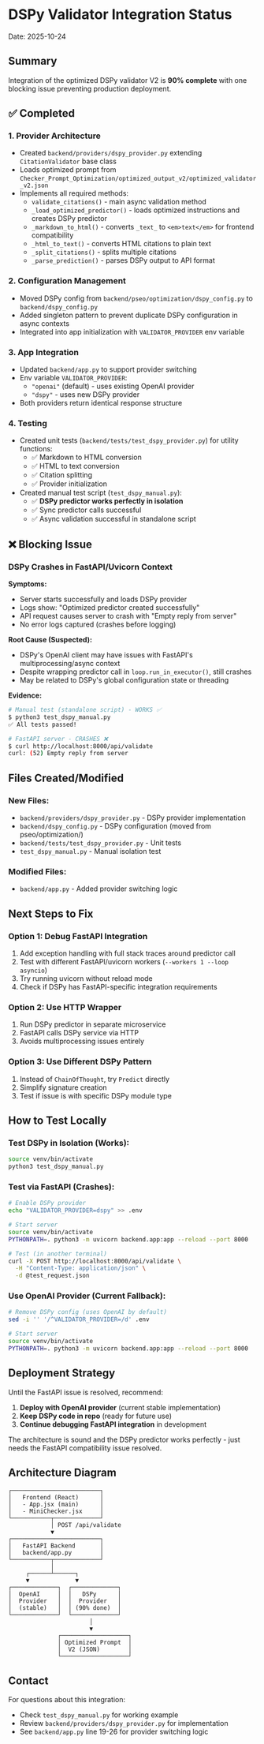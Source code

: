 # DSPy Validator Integration Status

Date: 2025-10-24

## Summary

Integration of the optimized DSPy validator V2 is **90% complete** with one blocking issue preventing production deployment.

## ✅ Completed

### 1. Provider Architecture
- Created `backend/providers/dspy_provider.py` extending `CitationValidator` base class
- Loads optimized prompt from `Checker_Prompt_Optimization/optimized_output_v2/optimized_validator_v2.json`
- Implements all required methods:
  - `validate_citations()` - main async validation method
  - `_load_optimized_predictor()` - loads optimized instructions and creates DSPy predictor
  - `_markdown_to_html()` - converts `_text_` to `<em>text</em>` for frontend compatibility
  - `_html_to_text()` - converts HTML citations to plain text
  - `_split_citations()` - splits multiple citations
  - `_parse_prediction()` - parses DSPy output to API format

### 2. Configuration Management
- Moved DSPy config from `backend/pseo/optimization/dspy_config.py` to `backend/dspy_config.py`
- Added singleton pattern to prevent duplicate DSPy configuration in async contexts
- Integrated into app initialization with `VALIDATOR_PROVIDER` env variable

### 3. App Integration
- Updated `backend/app.py` to support provider switching
- Env variable `VALIDATOR_PROVIDER`:
  - `"openai"` (default) - uses existing OpenAI provider
  - `"dspy"` - uses new DSPy provider
- Both providers return identical response structure

### 4. Testing
- Created unit tests (`backend/tests/test_dspy_provider.py`) for utility functions:
  - ✅ Markdown to HTML conversion
  - ✅ HTML to text conversion
  - ✅ Citation splitting
  - ✅ Provider initialization
- Created manual test script (`test_dspy_manual.py`):
  - ✅ **DSPy predictor works perfectly in isolation**
  - ✅ Sync predictor calls successful
  - ✅ Async validation successful in standalone script

## ❌ Blocking Issue

### DSPy Crashes in FastAPI/Uvicorn Context

**Symptoms:**
- Server starts successfully and loads DSPy provider
- Logs show: "Optimized predictor created successfully"
- API request causes server to crash with "Empty reply from server"
- No error logs captured (crashes before logging)

**Root Cause (Suspected):**
- DSPy's OpenAI client may have issues with FastAPI's multiprocessing/async context
- Despite wrapping predictor call in `loop.run_in_executor()`, still crashes
- May be related to DSPy's global configuration state or threading

**Evidence:**
```bash
# Manual test (standalone script) - WORKS ✅
$ python3 test_dspy_manual.py
✅ All tests passed!

# FastAPI server - CRASHES ❌
$ curl http://localhost:8000/api/validate
curl: (52) Empty reply from server
```

## Files Created/Modified

### New Files:
- `backend/providers/dspy_provider.py` - DSPy provider implementation
- `backend/dspy_config.py` - DSPy configuration (moved from pseo/optimization/)
- `backend/tests/test_dspy_provider.py` - Unit tests
- `test_dspy_manual.py` - Manual isolation test

### Modified Files:
- `backend/app.py` - Added provider switching logic

## Next Steps to Fix

### Option 1: Debug FastAPI Integration
1. Add exception handling with full stack traces around predictor call
2. Test with different FastAPI/uvicorn workers (`--workers 1 --loop asyncio`)
3. Try running uvicorn without reload mode
4. Check if DSPy has FastAPI-specific integration requirements

### Option 2: Use HTTP Wrapper
1. Run DSPy predictor in separate microservice
2. FastAPI calls DSPy service via HTTP
3. Avoids multiprocessing issues entirely

### Option 3: Use Different DSPy Pattern
1. Instead of `ChainOfThought`, try `Predict` directly
2. Simplify signature creation
3. Test if issue is with specific DSPy module type

## How to Test Locally

### Test DSPy in Isolation (Works):
```bash
source venv/bin/activate
python3 test_dspy_manual.py
```

### Test via FastAPI (Crashes):
```bash
# Enable DSPy provider
echo "VALIDATOR_PROVIDER=dspy" >> .env

# Start server
source venv/bin/activate
PYTHONPATH=. python3 -m uvicorn backend.app:app --reload --port 8000

# Test (in another terminal)
curl -X POST http://localhost:8000/api/validate \
  -H "Content-Type: application/json" \
  -d @test_request.json
```

### Use OpenAI Provider (Current Fallback):
```bash
# Remove DSPy config (uses OpenAI by default)
sed -i '' '/^VALIDATOR_PROVIDER=/d' .env

# Start server
source venv/bin/activate
PYTHONPATH=. python3 -m uvicorn backend.app:app --reload --port 8000
```

## Deployment Strategy

Until the FastAPI issue is resolved, recommend:
1. **Deploy with OpenAI provider** (current stable implementation)
2. **Keep DSPy code in repo** (ready for future use)
3. **Continue debugging FastAPI integration** in development

The architecture is sound and the DSPy predictor works perfectly - just needs the FastAPI compatibility issue resolved.

## Architecture Diagram

```
┌─────────────────────────┐
│   Frontend (React)      │
│   - App.jsx (main)      │
│   - MiniChecker.jsx     │
└───────────┬─────────────┘
            │ POST /api/validate
            ▼
┌─────────────────────────┐
│   FastAPI Backend       │
│   backend/app.py        │
└───────────┬─────────────┘
            │
     ┌──────┴──────┐
     ▼             ▼
┌─────────────┐  ┌─────────────┐
│  OpenAI     │  │   DSPy      │
│  Provider   │  │  Provider   │
│  (stable)   │  │ (90% done)  │
└─────────────┘  └─────────────┘
                       │
                       ▼
              ┌───────────────────┐
              │ Optimized Prompt  │
              │  V2 (JSON)        │
              └───────────────────┘
```

## Contact

For questions about this integration:
- Check `test_dspy_manual.py` for working example
- Review `backend/providers/dspy_provider.py` for implementation
- See `backend/app.py` line 19-26 for provider switching logic
